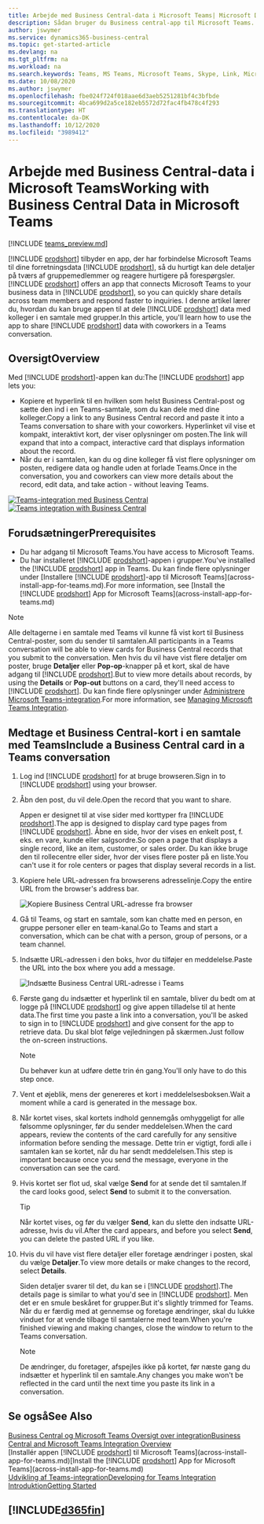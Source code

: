 ```yaml
---
title: Arbejde med Business Central-data i Microsoft Teams| Microsoft Docs
description: Sådan bruger du Business central-app til Microsoft Teams.
author: jswymer
ms.service: dynamics365-business-central
ms.topic: get-started-article
ms.devlang: na
ms.tgt_pltfrm: na
ms.workload: na
ms.search.keywords: Teams, MS Teams, Microsoft Teams, Skype, Link, Microsoft 365, collaborate, collaboration, teamwork
ms.date: 10/08/2020
ms.author: jswymer
ms.openlocfilehash: fbe024f724f018aae6d3aeb5251281bf4c3bfbde
ms.sourcegitcommit: 4bca699d2a5ce182eb5572d72fac4fb478c4f293
ms.translationtype: HT
ms.contentlocale: da-DK
ms.lasthandoff: 10/12/2020
ms.locfileid: "3989412"
---
```

# <a name="working-with-business-central-data-in-microsoft-teams"></a><span data-ttu-id="338b6-103">Arbejde med Business Central-data i Microsoft Teams</span><span class="sxs-lookup"><span data-stu-id="338b6-103">Working with Business Central Data in Microsoft Teams</span></span>

[!INCLUDE [teams_preview.md](includes/teams_preview.md)]

<span data-ttu-id="338b6-104">[!INCLUDE [prodshort](includes/prodshort.md)] tilbyder en app, der har forbindelse Microsoft Teams til dine forretningsdata [!INCLUDE [prodshort](includes/prodshort.md)], så du hurtigt kan dele detaljer på tværs af gruppemedlemmer og reagere hurtigere på forespørgsler.</span><span class="sxs-lookup"><span data-stu-id="338b6-104">[!INCLUDE [prodshort](includes/prodshort.md)] offers an app that connects Microsoft Teams to your business data in [!INCLUDE [prodshort](includes/prodshort.md)], so you can quickly share details across team members and respond faster to inquiries.</span></span> <span data-ttu-id="338b6-105">I denne artikel lærer du, hvordan du kan bruge appen til at dele [!INCLUDE [prodshort](includes/prodshort.md)] data med kolleger i en samtale med grupper.</span><span class="sxs-lookup"><span data-stu-id="338b6-105">In this article, you'll learn how to use the app to share [!INCLUDE [prodshort](includes/prodshort.md)] data with coworkers in a Teams conversation.</span></span>

## <a name="overview"></a><span data-ttu-id="338b6-106">Oversigt</span><span class="sxs-lookup"><span data-stu-id="338b6-106">Overview</span></span>

<span data-ttu-id="338b6-107">Med [!INCLUDE [prodshort](includes/prodshort.md)]-appen kan du:</span><span class="sxs-lookup"><span data-stu-id="338b6-107">The [!INCLUDE [prodshort](includes/prodshort.md)] app lets you:</span></span>

- <span data-ttu-id="338b6-108">Kopiere et hyperlink til en hvilken som helst Business Central-post og sætte den ind i en Teams-samtale, som du kan dele med dine kolleger.</span><span class="sxs-lookup"><span data-stu-id="338b6-108">Copy a link to any Business Central record and paste it into a Teams conversation to share with your coworkers.</span></span> <span data-ttu-id="338b6-109">Hyperlinket vil vise et kompakt, interaktivt kort, der viser oplysninger om posten.</span><span class="sxs-lookup"><span data-stu-id="338b6-109">The link will expand that into a compact, interactive card that displays information about the record.</span></span>
- <span data-ttu-id="338b6-110">Når du er i samtalen, kan du og dine kolleger få vist flere oplysninger om posten, redigere data og handle uden at forlade Teams.</span><span class="sxs-lookup"><span data-stu-id="338b6-110">Once in the conversation, you and coworkers can view more details about the record, edit data, and take action - without leaving Teams.</span></span>

<span data-ttu-id="338b6-111">[![Teams-integration med Business Central](media/teams-intro-v3.png)](media/teams-intro-v3.png#lightbox)</span><span class="sxs-lookup"><span data-stu-id="338b6-111">[![Teams integration with Business Central](media/teams-intro-v3.png)](media/teams-intro-v3.png#lightbox)</span></span>

## <a name="prerequisites"></a><span data-ttu-id="338b6-112">Forudsætninger</span><span class="sxs-lookup"><span data-stu-id="338b6-112">Prerequisites</span></span>

- <span data-ttu-id="338b6-113">Du har adgang til Microsoft Teams.</span><span class="sxs-lookup"><span data-stu-id="338b6-113">You have access to Microsoft Teams.</span></span>
- <span data-ttu-id="338b6-114">Du har installeret [!INCLUDE [prodshort](includes/prodshort.md)]-appen i grupper.</span><span class="sxs-lookup"><span data-stu-id="338b6-114">You've installed the [!INCLUDE [prodshort](includes/prodshort.md)] app in Teams.</span></span> <span data-ttu-id="338b6-115">Du kan finde flere oplysninger under [Installere [!INCLUDE [prodshort](includes/prodshort.md)]-app til Microsoft Teams](across-install-app-for-teams.md).</span><span class="sxs-lookup"><span data-stu-id="338b6-115">For more information, see [Install the [!INCLUDE [prodshort](includes/prodshort.md)] App for Microsoft Teams](across-install-app-for-teams.md)</span></span>

> [!NOTE]
> <span data-ttu-id="338b6-116">Alle deltagerne i en samtale med Teams vil kunne få vist kort til Business Central-poster, som du sender til samtalen.</span><span class="sxs-lookup"><span data-stu-id="338b6-116">All participants in a Teams conversation will be able to view cards for Business Central records that you submit to the conversation.</span></span> <span data-ttu-id="338b6-117">Men hvis du vil have vist flere detaljer om poster, bruge **Detaljer** eller **Pop-op**-knapper på et kort, skal de have adgang til [!INCLUDE [prodshort](includes/prodshort.md)].</span><span class="sxs-lookup"><span data-stu-id="338b6-117">But to view more details about records, by using the **Details** or **Pop-out** buttons on a card, they'll need access to [!INCLUDE [prodshort](includes/prodshort.md)].</span></span> <span data-ttu-id="338b6-118">Du kan finde flere oplysninger under [Administrere Microsoft Teams-integration](admin-teams-integration.md#minimum-requirements-1).</span><span class="sxs-lookup"><span data-stu-id="338b6-118">For more information, see [Managing Microsoft Teams Integration](admin-teams-integration.md#minimum-requirements-1).</span></span>
<!--
- People You and your coworkers have the following permissions in [!INCLUDE [prodshort](includes/prodshort.md)]
  - To paste a [!INCLUDE [prodshort](includes/prodshort.md)] link into a Teams conversation and have it expand into a card, you have to have at least permission to view the page and its data.
  - Once a card is submitted into a conversation, any user in that conversation can view that card without having permission to Business Central.
  - For other users to view more details from card, they must also have view permission, as a minimum, to the page and its data. If they want to change data, they'll need modify permissions.

  Setting up permissions is typically done by an administrator. For more information, see [Managing Microsoft Teams Integration](admin-teams-integration.md).-->

## <a name="include-a-business-central-card-in-a-teams-conversation"></a><span data-ttu-id="338b6-119">Medtage et Business Central-kort i en samtale med Teams</span><span class="sxs-lookup"><span data-stu-id="338b6-119">Include a Business Central card in a Teams conversation</span></span>

1. <span data-ttu-id="338b6-120">Log ind [!INCLUDE [prodshort](includes/prodshort.md)] for at bruge browseren.</span><span class="sxs-lookup"><span data-stu-id="338b6-120">Sign in to [!INCLUDE [prodshort](includes/prodshort.md)] using your browser.</span></span>
2. <span data-ttu-id="338b6-121">Åbn den post, du vil dele.</span><span class="sxs-lookup"><span data-stu-id="338b6-121">Open the record that you want to share.</span></span>

    <span data-ttu-id="338b6-122">Appen er designet til at vise sider med korttyper fra [!INCLUDE [prodshort](includes/prodshort.md)].</span><span class="sxs-lookup"><span data-stu-id="338b6-122">The app is designed to display card type pages from [!INCLUDE [prodshort](includes/prodshort.md)].</span></span> <span data-ttu-id="338b6-123">Åbne en side, hvor der vises en enkelt post, f. eks. en vare, kunde eller salgsordre.</span><span class="sxs-lookup"><span data-stu-id="338b6-123">So open a page that displays a single record, like an item, customer, or sales order.</span></span> <span data-ttu-id="338b6-124">Du kan ikke bruge den til rollecentre eller sider, hvor der vises flere poster på en liste.</span><span class="sxs-lookup"><span data-stu-id="338b6-124">You can't use it for role centers or pages that display several records in a list.</span></span>

3. <span data-ttu-id="338b6-125">Kopiere hele URL-adressen fra browserens adresselinje.</span><span class="sxs-lookup"><span data-stu-id="338b6-125">Copy the entire URL from the browser's address bar.</span></span>

   ![Kopiere Business Central URL-adresse fra browser](media/teams-url.png)
4. <span data-ttu-id="338b6-127">Gå til Teams, og start en samtale, som kan chatte med en person, en gruppe personer eller en team-kanal.</span><span class="sxs-lookup"><span data-stu-id="338b6-127">Go to Teams and start a conversation, which can be chat with a person, group of persons, or a team channel.</span></span>

    <!--Teams imposes a few limitations here eg. you cannot unfurl a link during a Voice/Video call :/ We should probably only mention this in a Troubleshooting section (and i hope it will also be fixed soon)-->
5. <span data-ttu-id="338b6-128">Indsætte URL-adressen i den boks, hvor du tilføjer en meddelelse.</span><span class="sxs-lookup"><span data-stu-id="338b6-128">Paste the URL into the box where you add a message.</span></span>

   ![Indsætte Business Central URL-adresse i Teams](media/teams-paste-url.png)
6. <span data-ttu-id="338b6-130">Første gang du indsætter et hyperlink til en samtale, bliver du bedt om at logge på [!INCLUDE [prodshort](includes/prodshort.md)] og give appen tilladelse til at hente data.</span><span class="sxs-lookup"><span data-stu-id="338b6-130">The first time you paste a link into a conversation, you'll be asked to sign in to [!INCLUDE [prodshort](includes/prodshort.md)] and give consent for the app to retrieve data.</span></span> <span data-ttu-id="338b6-131">Du skal blot følge vejledningen på skærmen.</span><span class="sxs-lookup"><span data-stu-id="338b6-131">Just follow the on-screen instructions.</span></span>

    > [!NOTE]
    > <span data-ttu-id="338b6-132">Du behøver kun at udføre dette trin én gang.</span><span class="sxs-lookup"><span data-stu-id="338b6-132">You'll only have to do this step once.</span></span>

7. <span data-ttu-id="338b6-133">Vent et øjeblik, mens der genereres et kort i meddelelsesboksen.</span><span class="sxs-lookup"><span data-stu-id="338b6-133">Wait a moment while a card is generated in the message box.</span></span>

8. <span data-ttu-id="338b6-134">Når kortet vises, skal kortets indhold gennemgås omhyggeligt for alle følsomme oplysninger, før du sender meddelelsen.</span><span class="sxs-lookup"><span data-stu-id="338b6-134">When the card appears, review the contents of the card carefully for any sensitive information before sending the message.</span></span> <span data-ttu-id="338b6-135">Dette trin er vigtigt, fordi alle i samtalen kan se kortet, når du har sendt meddelelsen.</span><span class="sxs-lookup"><span data-stu-id="338b6-135">This step is important because once you send the message, everyone in the conversation can see the card.</span></span>

9. <span data-ttu-id="338b6-136">Hvis kortet ser flot ud, skal vælge **Send** for at sende det til samtalen.</span><span class="sxs-lookup"><span data-stu-id="338b6-136">If the card looks good, select **Send** to submit it to the conversation.</span></span>

    > [!TIP]
    > <span data-ttu-id="338b6-137">Når kortet vises, og før du vælger **Send**, kan du slette den indsatte URL-adresse, hvis du vil.</span><span class="sxs-lookup"><span data-stu-id="338b6-137">After the card appears, and before you select **Send**, you can delete the pasted URL if you like.</span></span>

10. <span data-ttu-id="338b6-138">Hvis du vil have vist flere detaljer eller foretage ændringer i posten, skal du vælge **Detaljer**.</span><span class="sxs-lookup"><span data-stu-id="338b6-138">To view more details or make changes to the record, select **Details**.</span></span>

    <span data-ttu-id="338b6-139">Siden detaljer svarer til det, du kan se i [!INCLUDE [prodshort](includes/prodshort.md)].</span><span class="sxs-lookup"><span data-stu-id="338b6-139">The details page is similar to what you'd see in [!INCLUDE [prodshort](includes/prodshort.md)].</span></span> <span data-ttu-id="338b6-140">Men det er en smule beskåret for grupper.</span><span class="sxs-lookup"><span data-stu-id="338b6-140">But it's slightly trimmed for Teams.</span></span> <span data-ttu-id="338b6-141">Når du er færdig med at gennemse og foretage ændringer, skal du lukke vinduet for at vende tilbage til samtalerne med team.</span><span class="sxs-lookup"><span data-stu-id="338b6-141">When you're finished viewing and making changes, close the window to return to the Teams conversation.</span></span>

    > [!NOTE]
    > <span data-ttu-id="338b6-142">De ændringer, du foretager, afspejles ikke på kortet, før næste gang du indsætter et hyperlink til en samtale.</span><span class="sxs-lookup"><span data-stu-id="338b6-142">Any changes you make won't be reflected in the card until the next time you paste its link in a conversation.</span></span>

## <a name="see-also"></a><span data-ttu-id="338b6-143">Se også</span><span class="sxs-lookup"><span data-stu-id="338b6-143">See Also</span></span>

[<span data-ttu-id="338b6-144">Business Central og Microsoft Teams Oversigt over integration</span><span class="sxs-lookup"><span data-stu-id="338b6-144">Business Central and Microsoft Teams Integration Overview</span></span>](across-teams-overview.md)  
<span data-ttu-id="338b6-145">[Installér appen [!INCLUDE [prodshort](includes/prodshort.md)] til Microsoft Teams](across-install-app-for-teams.md)</span><span class="sxs-lookup"><span data-stu-id="338b6-145">[Install the [!INCLUDE [prodshort](includes/prodshort.md)] App for Microsoft Teams](across-install-app-for-teams.md)</span></span>  
[<span data-ttu-id="338b6-146">Udvikling af Teams-integration</span><span class="sxs-lookup"><span data-stu-id="338b6-146">Developing for Teams Integration</span></span>](/dynamics365/business-central/dev-itpro/developer/devenv-develop-for-teams)  
[<span data-ttu-id="338b6-147">Introduktion</span><span class="sxs-lookup"><span data-stu-id="338b6-147">Getting Started</span></span>](product-get-started.md)  

## [!INCLUDE[d365fin](includes/free_trial_md.md)]  
